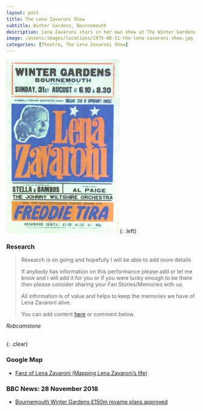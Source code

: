 ```yaml
---
layout: post
title: The Lena Zavaroni Show
subtitle: Winter Gardens, Bournemouth
description: Lena Zavaroni stars in her own show at The Winter Gardens, Bournemouth.
image: /assets/images/locations/1975-08-31-the-lena-zavaroni-show.jpg
categories: [Theatre, The Lena Zavaroni Show]
---
```


![](/assets/images/locations/1975-08-31-the-lena-zavaroni-show.jpg){: .left}

### Research
> Research is on going and hopefully I will be able to add more details
>
> If anybody has information on this performance please add or let me know and I will add it for you or if you were lucky enough to be there then please consider sharing your Fan Stories/Memories with us.
>
> All information is of value and helps to keep the memories we have of Lena Zavaroni alive.
>
> You can add content [here](https://github.com/FanzOfLenaZavaroni/fanzoflenazavaroni.github.io) or comment below.

<cite>Robcamstone</cite>

<br />{: .clear}

### Google Map
* [Fanz of Lena Zavaroni (Mapping Lena Zavaroni’s life)](https://www.google.com/maps/d/u/0/viewer?mid=1D1D0ERV_FQMNb9XZzJ-J3yUlK8aI4vhI&hl=en&ll=50.7177435%2C-1.8815762000000404&z=19)

### BBC News: 28 November 2018
* [Bournemouth Winter Gardens £150m revamp plans approved](https://www.bbc.co.uk/news/uk-england-dorset-46375045)

